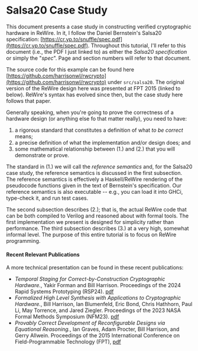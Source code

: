 # Salsa20 Case Study

This document presents a case study in constructing verified cryptographic hardware in ReWire. In it, I follow the Daniel Bernstein's Salsa20 specification: [https://cr.yp.to/snuffle/spec.pdf](https://cr.yp.to/snuffle/spec.pdf). Throughout this tutorial, I'll refer to this document (i.e., the PDF I just linked to) as either the *Salsa20 specification* or simply the "_spec_". Page and section numbers will refer to that document. 

The source code for this example can be found here [https://github.com/harrisonwl/rwcrypto](https://github.com/harrisonwl/rwcrypto) under `src/salsa20`. The original version of the ReWire design here was presented at FPT 2015 (linked to below). ReWire's syntax has evolved since then, but the case study here follows that paper.

Generally speaking, when you're going to prove the correctness of a hardware design (or anything else fo that matter really), you need to have:
  1. a rigorous standard that constitutes a definition of what *to be correct* means;
  2. a precise definition of what the implementation and/or design does; and
  3. some mathematical relationship between (1.) and (2.) that you will demonstrate or prove.
  
The standard in (1.) we will call the *reference semantics* and, for the Salsa20 case study, the 
reference semantics is discussed in the first subsection. The reference semantics is effectively 
a Haskell/ReWire rendering of the pseudocode functions given in the text of Bernstein's 
specification. Our reference semantics is also executable -- e.g., you can load it into GHCi, 
type-check it, and run test cases.

The second subsection describes (2.); that is, the actual ReWire code that can be both compiled to Verilog and reasoned about with formal tools. The first implementation we present is designed for simplicity rather than performance. The third subsection describes (3.) at a very high, somewhat informal level. The purpose of this entire tutorial is to focus on ReWire programming.


#### Recent Relevant Publications 

A more technical presentation can be found in these recent publications:
  - *Temporal Staging for Correct-by-Construction Cryptographic Hardware.*, Yakir Forman and Bill Harrison. Proceedings of the 2024 Rapid Systems Prototyping (RSP24). [pdf](https://harrisonwl.github.io/assets/papers/rsp24.pdf)
  - *Formalized High Level Synthesis with Applications to Cryptographic Hardware.*, Bill Harrison, Ian Blumenfeld, Eric Bond, Chris Hathhorn, Paul Li, May Torrence, and Jared Ziegler. Proceedings of the 2023 NASA Formal Methods Symposium (NFM23). [pdf](https://harrisonwl.github.io/assets/papers/nfm23.pdf)
  - *Provably Correct Development of Reconfigurable Designs via Equational Reasoning.*, Ian Graves, Adam Procter, Bill Harrison, and Gerry Allwein. Proceedings of the 2015 International Conference on Field-Programmable Technology (FPT), [pdf](https://harrisonwl.github.io/assets/papers/fpt15.pdf)
